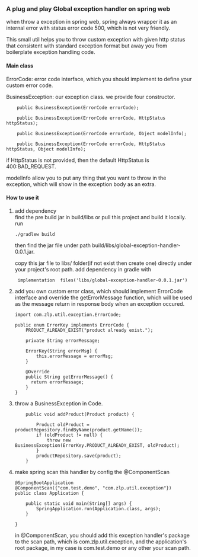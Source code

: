 ### A plug and play Global exception handler on spring web

when throw a exception in spring web, spring always wrapper it as an
internal error with status error code 500, which is not very friendly.
 
This small util helps you to throw custom exception with given http status 
that consistent with standard exception format
but away you from boilerplate exception handling code. 

#### Main class

ErrorCode: error code interface, which you should implement to define your custom error code.
 
BusinessException: our exception class. we provide four constructor.
```$xslt
    public BusinessException(ErrorCode errorCode);

    public BusinessException(ErrorCode errorCode, HttpStatus httpStatus);

    public BusinessException(ErrorCode errorCode, Object modelInfo);

    public BusinessException(ErrorCode errorCode, HttpStatus httpStatus, Object modelInfo);
```
if HttpStatus is not provided, then the default HttpStatus is 400:BAD_REQUEST.

modelInfo allow you to put any thing that you want to throw in the exception, which will show in the exception body as an extra. 

#### How to use it
1. add dependency  
   find the pre build jar in build/libs or pull this project and build it locally. run
   ```$xslt
   ./gradlew build
   ```
   then find the jar file under path build/libs/global-exception-handler-0.0.1.jar.
   
   copy this jar file to libs/ folder(if not exist then create one) directly under your project's root path.
   add dependency in gradle with
   ```$xslt
    implementation  files('libs/global-exception-handler-0.0.1.jar')
   ```
   
2. add you own custom error class, which should implement ErrorCode interface and override the getErrorMessage function,
which will be used as the message return in response body when an exception occured.

    ```$java
    import com.zlp.util.exception.ErrorCode;

    public enum ErrorKey implements ErrorCode {
        PRODUCT_ALREADY_EXIST("product already exist.");

        private String errorMessage;

        ErrorKey(String errorMsg) {
            this.errorMessage = errorMsg;
        }

        @Override
        public String getErrorMessage() {
          return errorMessage;
        }
    }
    ```
3. throw a BusinessException in Code.
    ```$java
        public void addProduct(Product product) {
    
            Product oldProduct = productRepository.findByName(product.getName());
            if (oldProduct != null) {
                throw new BusinessException(ErrorKey.PRODUCT_ALREADY_EXIST, oldProduct);
            }
            productRepository.save(product);
        }
    ```
4. make spring scan this handler by config the @ComponentScan
    ```$java
    @SpringBootApplication
    @ComponentScan({"com.test.demo", "com.zlp.util.exception"})
    public class Application {
    
        public static void main(String[] args) {
            SpringApplication.run(Application.class, args);
        }
    
    }
    ```
    in @ComponentScan, you should add this exception handler's package to the scan path, which is 
    com.zlp.util.exception, and the application's root package, in my case is com.test.demo 
    or any other your scan path. 